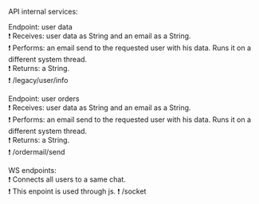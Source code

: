 API internal services: 

Endpoint: user data  
	:heavy_exclamation_mark: Receives: user data as String and an email as a String.  
	:heavy_exclamation_mark: Performs: an email send to the requested user with his data. Runs it on a different system thread.  
	:heavy_exclamation_mark: Returns: a String.  
	:heavy_exclamation_mark: /legacy/user/info  

Endpoint: user orders  
	:heavy_exclamation_mark: Receives: user data as String and an email as a String.  
	:heavy_exclamation_mark: Performs: an email send to the requested user with his data. Runs it on a different system thread.  
	:heavy_exclamation_mark: Returns: a String.  
	:heavy_exclamation_mark: /ordermail/send  

WS endpoints:  
	:heavy_exclamation_mark: Connects all users to a same chat.  
	:heavy_exclamation_mark: This enpoint is used through js. 
	:heavy_exclamation_mark: /socket  
